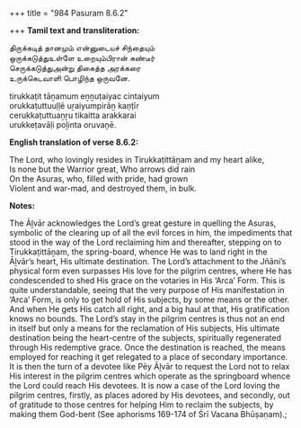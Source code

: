 +++
title = "984 Pasuram 8.6.2"

+++
**Tamil text and transliteration:**

திருக்கடித் தானமும் என்னுடையச் சிந்தையும்  
ஒருக்கடுத்துஉள்ளே உறையும்பிரான் கண்டீர்  
செருக்கடுத்துஅன்று திகைத்த அரக்கரை  
உருக்கெடவாளி பொழிந்த ஒருவனே.

tirukkaṭit tāṉamum eṉṉuṭaiyac cintaiyum  
orukkaṭuttuuḷḷē uṟaiyumpirāṉ kaṇṭīr  
cerukkaṭuttuaṉṟu tikaitta arakkarai  
urukkeṭavāḷi poḻinta oruvaṉē.

**English translation of verse 8.6.2:**

The Lord, who lovingly resides in Tirukkaṭittāṉam and my heart alike,  
Is none but the Warrior great, Who arrows did rain  
On the Asuras, who, filled with pride, had grown  
Violent and war-mad, and destroyed them, in bulk.

**Notes:**

The Āḻvār acknowledges the Lord’s great gesture in quelling the Asuras, symbolic of the clearing up of all the evil forces in him, the impediments that stood in the way of the Lord reclaiming him and thereafter, stepping on to Tirukkaṭittāṉam, the spring-board, whence He was to land right in the Āḻvār’s heart, His ultimate destination. The Lord’s attachment to the Jñāni’s physical form even surpasses His love for the pilgrim centres, where He has condescended to shed His grace on the votaries in His ‘Arca’ Form. This is quite understandable, seeing that the very purpose of His manifestation in ‘Arca’ Form, is only to get hold of His subjects, by some means or the other. And when He gets His catch all right, and a big haul at that, His gratification knows no bounds. The Lord’s stay in the pilgrim centres is thus not an end in itself but only a means for the reclamation of His subjects, His ultimate destination being the heart-centre of the subjects, spiritually regenerated through His redemptive grace. Once the destination is reached, the means employed for reaching it get relegated to a place of secondary importance. It is then the turn of a devotee like Pēy Āḻvār to request the Lord not to relax His interest in the pilgrim centres which operate as the springboard whence the Lord could reach His devotees. It is now a case of the Lord loving the pilgrim centres, firstly, as places adored by His devotees, and secondly, out of gratitude to those centres for helping Him to reclaim the subjects, by making them God-bent (See aphorisms 169-174 of Śrī Vacana Bhūṣaṇam).;


